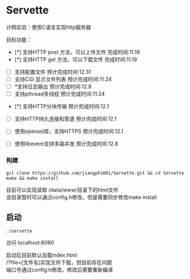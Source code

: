 # Servette

计网实验：使用C语言实现http服务器

目标功能：
- [*] 支持HTTP post 方法，可以上传文件 完成时间:11.19
- [*] 支持HTTP get  方法，可以下载文件 完成时间:11.19
- [ ] 支持配置文件 预计完成时间:12.31
- [ ] 支持CGI 显示文件列表 预计完成时间:11.24
- [ ] *支持日志输出 预计完成时间:12.8
- [ ] 支持pthread多线程 预计完成时间:11.24
- [*] 支持HTTP分块传输 预计完成时间:12.1
- [ ] 支持HTTP持久连接和管道 预计完成时间:12.1
- [ ] 使用openssl库，支持HTTPS 预计完成时间:12.1
- [ ] 使用libevent支持多路并发 预计完成时间:12.8


### 构建

```
git clone https://github.com/jiangph1001/Servette.git && cd Servette
make && make install
```
目前可以实现读取 /data/www/目录下的html文件  
该目录暂时可以通过config.h修改，但是需要同步修改make install

## 启动
```
./servette
```
访问
localhost:8080

启动后目前默认加载index.html  
/?file=[文件名]实现文件下载，但目前存在问题  
端口号通过config.h修改，修改后需要重新编译


